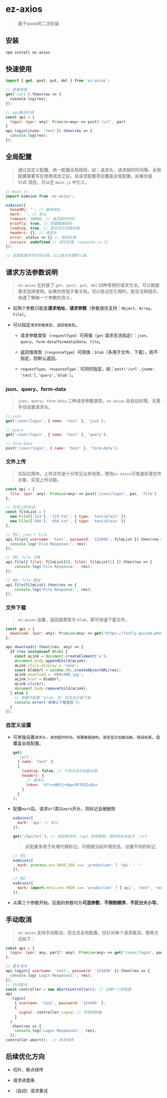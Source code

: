# ez-axios

> 基于axios的二次封装

## 安装

```js
npm install ez-axios
```

## 快速使用

```js
import { get, post, put, del } from 'ez-axios';

// 直接使用
get('/url').then(res => {
  cosnole.log(res);
});

// api集成引用
const api = {
  login: (par: any): Promise<any> => post('/url', par)
}
api.login({name: 'test'}).then(res => {
  console.log(res);
});

```

## 全局配置

> 通过自定义配置，统一配置全局规则，如：请求头、请求超时时间等。全局配置需要写在使用请求之前，且请求配置项会覆盖全局配置，如果你是 VUE 项目，可以在 `main.js` 中引入。

```js
// main.js
import ezAxios from 'ez-axios';

ezAxios({
  baseURL: '', // 基础地址
  mark: '', // 标记
  timeout: 30000, // 请求超时时间
  briefly: true, // 简要数据结构
  loading: true, // 是否显示加载动画
  headers: {}, // 请求头
  error: status => {} // 错误处理
  success: undefined // 成功处理，response => {}
});

// 全局配置项均为非必填，以上值为内置默认值。
```

## 请求方法参数说明

> `ez-axios` 在封装了 `get`、`post`、`put`、`del` 四种常用的请求方法，可以根据需求选择使用。如果你苦恼于看文档，可以尝试在引用时，配合注释提示，快速了解每一个参数的含义。

- 前两个参数只能是**请求地址**，**请求参数**（参数值仅支持：`Object`、`Array`、`File`）。

- 可以指定`请求参数类型`、`返回值类型`。
  - 请求参数类型（`requestType`）可用值（`get` 请求无法指定）：`json`、`query`、`form-data`/`formdata`/`data`、`file`。

  - 返回值类型（`responseType`）可用值：`blob`（多用于文件、下载），若不指定，则默认返回。

  - `requestType`、`responseType`：可同时指定，如：`post('/url',{name: 'test'},'query','blob')`。

### json、query、form-data

> `json`、`query`、`form-data` 三种请求参数类型，`ez-axios` 会自动处理，无需手动设置请求头。

```js
// json
get('/user/login', { name: 'test' }, 'json');

// query
get('/user/login', { name: 'test' }, 'query');

// form-data
post('/user/login', { name: 'test' }, 'form-data');
```

### 文件上传

> 实际应用中，上传文件是十分常见业务场景，使用`ez-axios`可快速处理文件对象，实现上传功能。

```js
const api = {
  file: (par: any): Promise<any> => post('/user/login', par, 'file')
};

// 文件上传测试;
const fileList = [
  new File(['123'], '123.txt', { type: 'text/plain' }),
  new File(['456'], '456.txt', { type: 'text/plain' })
];

// 例1: json + file
api.file({ username: 'test', password: '123456', fileList }).then(res => {
  console.log('File Response:', res);
});

// 例2：file 对象
api.file({ file1: fileList[0], file2: fileList[1] }).then(res => {
    console.log('File Response:', res);
});

// 例3：file 数组
api.file(fileList).then(res => {
    console.log('File Response:', res);
});
```

### 文件下载

> `ez-axios` 设置，返回值类型为 `blob`，即可快速下载文件。

```js
const api = {
  download: (par: any): Promise<any> => get('https://fastly.picsum.photos/id/323/400/300.jpg?hmac=2EbkxdMp9KT6S3wGeqfaU_VnIMkzCzZFULpOD6M_0Po', par, 'blob')
};

api.download().then((res: any) => {
  if (res instanceof Blob) {
    const aLink = document.createElement('a');
    document.body.appendChild(aLink);
    aLink.style.display = 'none';
    const blobUrl = window.URL.createObjectURL(res);
    aLink.download = '400x300.jpg';
    aLink.href = blobUrl;
    aLink.click();
    document.body.removeChild(aLink);
  } else {
    // 参数不配置 'blob' 时，则无法正确下载
    console.error('请确认下载类型');
  }
});

```

### 自定义设置

- 可单独设置`请求头`、`请求超时时间`、`简要数据结构`、`是否显示加载动画`、`错误处理`，会覆盖全局配置。

  ```js
  get(
    '/url',
    { name: 'test' },
    {
      loading: false, // 不显示显示加载动画
      headers: {
        // 请求头
        token: 'k7r+vB0fj+dqxcRF3hZ2cQ=='
      }
    }
  );
  ```

- 配置`mark`后，请求`Url`若以`mark`开头，则标记会被删除

  ```js
  ezAxios({
    mark: 'api' // 标记
  });

  get('/api/url'); // 发起请求时，/api 会被删除，请求地址会变为：/url
  ```

  > 此配置多用于处理代理标记，可根据当前环境信息，设置不同的标记

  ```js
  // 例1：
  ezAxios({
    mark: process.env.NODE_ENV === 'production' ? 'api' : ''
  });

  // 例2：
  ezAxios({
    mark: import.meta.env.MODE === 'production' ? ['api', 'test', 'mock'] : ''
  });
  ```

- 从第三个参数开始，后面的参数均为**可选参数**，**不限制顺序**，**不区分大小写**。

## 手动取消

> `ez-axios` 支持手动取消，但无法全局配置，仅针对单个请求取消，使用方式如下：

```js
const api = {
  login: (par: any, par1?: any): Promise<any> => get('/user/login', par, par1)
};

// 重复请求
api.login({ username: 'test', password: '123456' }).then(res => {
  console.log('Login Response1:', res);
});
// 手动取消
const controller = new AbortController(); // 创建一个控制器
api
  .login(
    { username: 'test', password: '123456' },
    {
      signal: controller.signal // 传递控制器
    }
  )
  .then(res => {
    console.log('Login Response3:', res);
  });
controller.abort();  // 取消请求
```

## 后续优化方向

- 切片、断点续传

- 请求进度条

- （自动）请求重试
